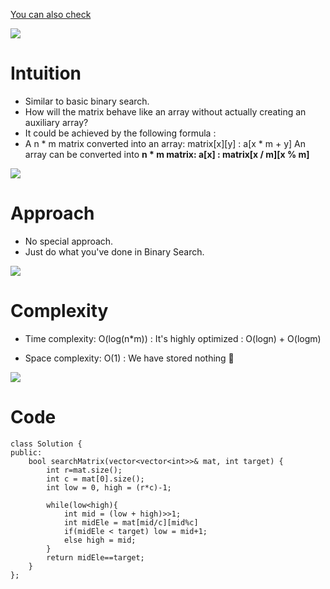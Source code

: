 [You can also check](https://leetcode.com/problems/search-a-2d-matrix/solutions/3876876/most-optimal-explanation-clean-code-binary-search-c/)

<img src="https://user-images.githubusercontent.com/73097560/115834477-dbab4500-a447-11eb-908a-139a6edaec5c.gif">

# Intuition

<!-- Describe your first thoughts on how to solve this problem. -->
- Similar to basic binary search.
- How will the matrix behave like an array without actually creating an auxiliary array?
- It could be achieved by the following formula :
- A n * m matrix converted into an array: matrix[x][y] : a[x * m + y]
An array can be converted into **n * m matrix: a[x] : matrix[x / m][x % m]**

<img src="https://user-images.githubusercontent.com/73097560/115834477-dbab4500-a447-11eb-908a-139a6edaec5c.gif">


# Approach
<!-- Describe your approach to solving the problem. -->
- No special approach.
- Just do what you've done in Binary Search.

<img src="https://user-images.githubusercontent.com/73097560/115834477-dbab4500-a447-11eb-908a-139a6edaec5c.gif">

# Complexity
- Time complexity: O(log(n*m)) : It's highly optimized : O(logn) + O(logm)
<!-- Add your time complexity here, e.g. $$O(n)$$ -->


- Space complexity: O(1) : We have stored nothing 🥳
<!-- Add your space complexity here, e.g. $$O(n)$$ -->

<img src="https://user-images.githubusercontent.com/73097560/115834477-dbab4500-a447-11eb-908a-139a6edaec5c.gif">

# Code
```
class Solution {
public:
    bool searchMatrix(vector<vector<int>>& mat, int target) {
        int r=mat.size();
        int c = mat[0].size();
        int low = 0, high = (r*c)-1;

        while(low<high){
            int mid = (low + high)>>1;
            int midEle = mat[mid/c][mid%c]
            if(midEle < target) low = mid+1;
            else high = mid;
        }
        return midEle==target;
    }
};
```
